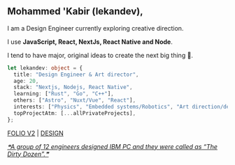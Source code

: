 ## Mohammed 'Kabir (lekandev),

I am a Design Engineer currently exploring creative direction.

I use **JavaScript, React, NextJs, React Native and Node**.

I tend to have major, original ideas to create the next big thing 🙂.

```typescript
let lekandev: object = {
  title: "Design Engineer & Art director",
  age: 20,
  stack: "Nextjs, Nodejs, React Native",
  learning: ["Rust", "Go", "C++"],
  others: ["Astro", "Nuxt/Vue", "React"],
  interests: ["Physics", "Embedded systems/Robotics", "Art direction/design"],
  topProjectAtm: [...allPrivateProjects],
};
```

[FOLIO V2](https://heylekan.vercel.app) | [DESIGN](https://layers.to/lekandev/)

<a align="end" href='https://github.com/marketplace/actions/quote-readme'>
<!--STARTS_HERE_QUOTE_README-->
<i>❝A group of 12 engineers designed IBM PC and they were called as “The Dirty Dozen”.❞</i>
<!--ENDS_HERE_QUOTE_README-->
</a>
